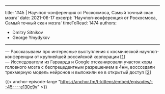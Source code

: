 
---
title: '#45 | Научпоп-конференция от Роскосмоса, Самый точный скан мозга'
date: 2021-06-17
excerpt: 'Научпоп-конференция от Роскосмоса, Самый точный скан мозга'
timeToRead: 1474
authors:
  - Dmitry Sitnikov
  - George Ymydykov
---

— Рассказываем про интересные выступления с космической научпоп-конференции от крупнейшей российской корпорации [[1](https://vc.ru/promo/259126-open-talk)]<br/>
— Исследователи из Гарварда и Google отсканировали участок коры головного мозга с беспрецедентным разрешением в 4нм, воссоздали трехмерную модель нейронов и выложили ее в открытый доступ [[2](https://ai.googleblog.com/2021/06/a-browsable-petascale-reconstruction-of.html)]

{{< anchor-episode-large "https://anchor.fm/t-kittens/embed/episodes/--45----e130c9v" >}}
